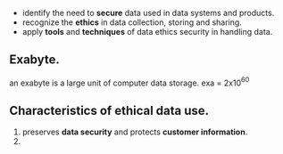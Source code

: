 
- identify the need to **secure** data used in data systems and products.
- recognize the **ethics** in data collection, storing and sharing.
- apply **tools** and **techniques** of data ethics security in handling data.

## Exabyte.

an exabyte is a large unit of computer data storage.
exa  = 2x10$^6$$^0$

## Characteristics of ethical data use.

1. preserves **data security** and protects **customer information**.
2. 






